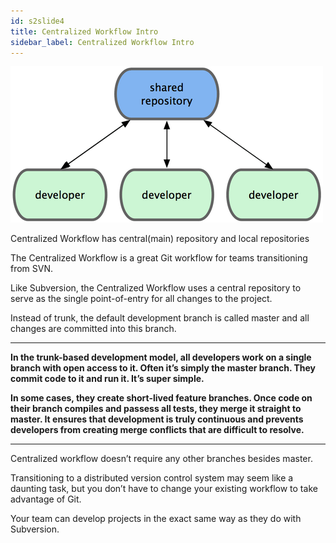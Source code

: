 ```yaml
---
id: s2slide4
title: Centralized Workflow Intro
sidebar_label: Centralized Workflow Intro
---
```




![xxx](https://raw.githubusercontent.com/ChickenKyiv/awesome-git-article/master/img/flows/centralized-workflow.png)

Centralized Workflow has central(main) repository and local repositories

The Centralized Workflow is a great Git workflow for teams transitioning from SVN.

Like Subversion, the Centralized Workflow uses a central repository to serve as the single point-of-entry for all changes to the project.

Instead of trunk, the default development branch is called master and all changes are committed into this branch.

---

**In the trunk-based development model, all developers work on a single branch with open access to it. Often it’s simply the master branch. They commit code to it and run it. It’s super simple.**

**In some cases, they create short-lived feature branches. Once code on their branch compiles and passess all tests, they merge it straight to master. It ensures that development is truly continuous and prevents developers from creating merge conflicts that are difficult to resolve.**

---

Centralized workflow doesn’t require any other branches besides master.

Transitioning to a distributed version control system may seem like a daunting task, but you don’t have to change your existing workflow to take advantage of Git.

Your team can develop projects in the exact same way as they do with Subversion.
